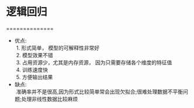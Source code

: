 # 逻辑回归    
  ==============
- 优点:   
  1. 形式简单， 模型的可解释性非常好  
  2. 模型效果不错   
  3. 占用资源少，尤其是内存资源， 因为只需要存储各个维度的特征值  
  4. 训练速度快    
  5. 方便输出结果  
- 缺点:    
  准确率并不是很高,因为形式比较简单常会出现欠拟合;很难处理数据不平衡问题;处理非线性数据比较麻烦 
